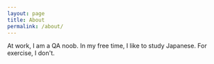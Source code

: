 ```yaml
---
layout: page
title: About
permalink: /about/
---
```


At work, I am a QA noob.
In my free time, I like to study Japanese.
For exercise, I don't.
